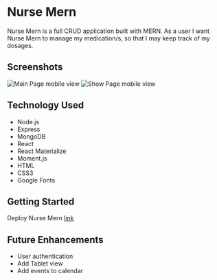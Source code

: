 # Nurse Mern
Nurse Mern is a full CRUD application built with MERN. 
As a user I want Nurse Mern to manage my medication/s, 
so that I may keep track of my dosages.

## Screenshots
![Main Page mobile view](https://i.imgur.com/rQ3M6Ka.png)
![Show Page mobile view](https://i.imgur.com/qPHbSEC.png)

## Technology Used
* Node.js
* Express
* MongoDB
* React
* React Materialize
* Moment.js
* HTML
* CSS3
* Google Fonts


## Getting Started
Deploy Nurse Mern [link](https://jolly-jackson-b9afe1.netlify.app/)

## Future Enhancements
* User authentication
* Add Tablet view
* Add events to calendar